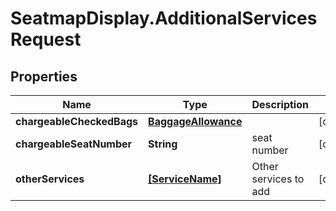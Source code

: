 # SeatmapDisplay.AdditionalServicesRequest

## Properties

Name | Type | Description | Notes
------------ | ------------- | ------------- | -------------
**chargeableCheckedBags** | [**BaggageAllowance**](BaggageAllowance.md) |  | [optional] 
**chargeableSeatNumber** | **String** | seat number | [optional] 
**otherServices** | [**[ServiceName]**](ServiceName.md) | Other services to add | [optional] 


